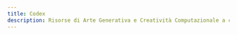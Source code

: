 ```yaml
---
title: Codex
description: Risorse di Arte Generativa e Creatività Computazionale a cura della Accademia di Belle Arti "Mario Sironi" di Sassari.
---
```

